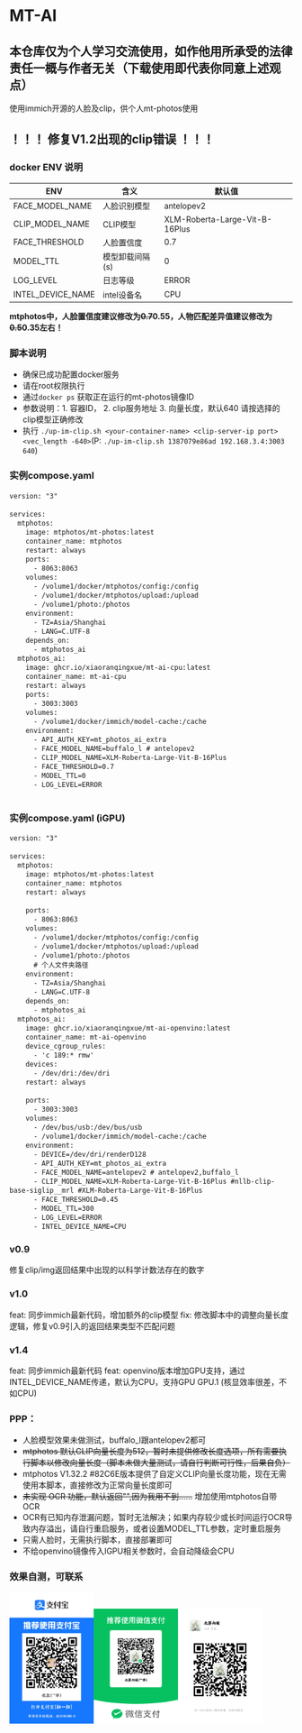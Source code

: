 # MT-AI
## 本仓库仅为个人学习交流使用，如作他用所承受的法律责任一概与作者无关（下载使用即代表你同意上述观点）

使用immich开源的人脸及clip，供个人mt-photos使用

## ！！！ 修复V1.2出现的clip错误 ！！！

### docker ENV 说明

| ENV | 含义 | 默认值|
| ---- | ---- | ----|
| FACE_MODEL_NAME | 人脸识别模型 | antelopev2 |
| CLIP_MODEL_NAME | CLIP模型| XLM-Roberta-Large-Vit-B-16Plus |
| FACE_THRESHOLD | 人脸置信度 | 0.7 |
| MODEL_TTL | 模型卸载间隔(s) | 0 |
| LOG_LEVEL | 日志等级 | ERROR |
|INTEL_DEVICE_NAME|intel设备名|CPU|


**mtphotos中，人脸置信度建议修改为~~0.7~~0.55，人物匹配差异值建议修改为~~0.5~~0.35左右！**
### 脚本说明
- 确保已成功配置docker服务
- 请在root权限执行
- 通过`docker ps` 获取正在运行的mt-photos镜像ID
- 参数说明：1. 容器ID， 2. clip服务地址 3. 向量长度，默认640 请按选择的clip模型正确修改
- 执行 `./up-im-clip.sh <your-container-name> <clip-server-ip port> <vec_length -640>`(P: `./up-im-clip.sh 1387079e86ad 192.168.3.4:3003 640`)


### 实例compose.yaml
```
version: "3"

services:
  mtphotos:
    image: mtphotos/mt-photos:latest
    container_name: mtphotos
    restart: always
    ports:
      - 8063:8063
    volumes:
      - /volume1/docker/mtphotos/config:/config
      - /volume1/docker/mtphotos/upload:/upload
      - /volume1/photo:/photos
    environment:
      - TZ=Asia/Shanghai
      - LANG=C.UTF-8
    depends_on:
      - mtphotos_ai
  mtphotos_ai:
    image: ghcr.io/xiaoranqingxue/mt-ai-cpu:latest
    container_name: mt-ai-cpu
    restart: always
    ports:
      - 3003:3003
    volumes:
      - /volume1/docker/immich/model-cache:/cache
    environment:
      - API_AUTH_KEY=mt_photos_ai_extra
      - FACE_MODEL_NAME=buffalo_l # antelopev2
      - CLIP_MODEL_NAME=XLM-Roberta-Large-Vit-B-16Plus
      - FACE_THRESHOLD=0.7
      - MODEL_TTL=0
      - LOG_LEVEL=ERROR


```
### 实例compose.yaml (iGPU)
```
version: "3"

services:
  mtphotos:
    image: mtphotos/mt-photos:latest
    container_name: mtphotos
    restart: always

    ports:
      - 8063:8063
    volumes:
      - /volume1/docker/mtphotos/config:/config
      - /volume1/docker/mtphotos/upload:/upload
      - /volume1/photo:/photos
      # 个人文件夹路径
    environment:
      - TZ=Asia/Shanghai
      - LANG=C.UTF-8
    depends_on:
      - mtphotos_ai
  mtphotos_ai:
    image: ghcr.io/xiaoranqingxue/mt-ai-openvino:latest
    container_name: mt-ai-openvino
    device_cgroup_rules:
      - 'c 189:* rmw'
    devices:
      - /dev/dri:/dev/dri
    restart: always

    ports:
      - 3003:3003
    volumes:
      - /dev/bus/usb:/dev/bus/usb
      - /volume1/docker/immich/model-cache:/cache
    environment:
      - DEVICE=/dev/dri/renderD128
      - API_AUTH_KEY=mt_photos_ai_extra
      - FACE_MODEL_NAME=antelopev2 # antelopev2,buffalo_l
      - CLIP_MODEL_NAME=XLM-Roberta-Large-Vit-B-16Plus #nllb-clip-base-siglip__mrl #XLM-Roberta-Large-Vit-B-16Plus
      - FACE_THRESHOLD=0.45
      - MODEL_TTL=300
      - LOG_LEVEL=ERROR
      - INTEL_DEVICE_NAME=CPU
```

### v0.9
修复clip/img返回结果中出现的以科学计数法存在的数字

### v1.0
feat: 同步immich最新代码，增加额外的clip模型
fix:  修改脚本中的调整向量长度逻辑，修复v0.9引入的返回结果类型不匹配问题

### v1.4
feat: 同步immich最新代码
feat: openvino版本增加GPU支持，通过INTEL_DEVICE_NAME传递，默认为CPU，支持GPU GPU.1 (核显效率很差，不如CPU)

### PPP：
- 人脸模型效果未做测试，buffalo_l跟antelopev2都可
- ~~mtphotos 默认CLIP向量长度为512，暂时未提供修改长度选项，所有需要执行脚本以修改向量长度（脚本未做大量测试，请自行判断可行性，后果自负）~~
- mtphotos V1.32.2 #82C6E版本提供了自定义CLIP向量长度功能，现在无需使用本脚本，直接修改为正常向量长度即可
- ~~未实现 OCR 功能，默认返回"",因为我用不到……~~ 增加使用mtphotos自带OCR
- OCR有已知内存泄漏问题，暂时无法解决；如果内存较少或长时间运行OCR导致内存溢出，请自行重启服务，或者设置MODEL_TTL参数，定时重启服务
- 只需人脸时，无需执行脚本，直接部署即可
- 不给openvino镜像传入IGPU相关参数时，会自动降级会CPU


### 效果自测，可联系
<img src="./1719887659169.jpg" width="150px"><img src="./mm_facetoface_collect_qrcode_1719888178476.png" width="150px"><img src="./mmqrcode1719888085154.png" width="150px">
